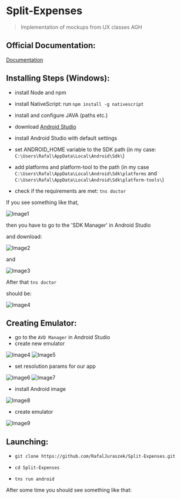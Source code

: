 # Split-Expenses

> Implementation of mockups from UX classes AGH


## Official Documentation:
[Documentation](https://docs.nativescript.org/start/quick-setup#full-setup)


## Installing Steps (Windows):

* install Node and npm
* install NativeScript: run `npm install -g nativescript`

* install and configure JAVA (paths etc.)

* download [Android Studio](https://developer.android.com/studio)

* install Android Studio with default settings
* set ANDROID_HOME variable to the SDK path (in my case: `C:\Users\Rafal\AppData\Local\Android\Sdk\`)

* add platforms and platform-tool to the path (in my case `C:\Users\Rafal\AppData\Local\Android\Sdk\platforms` and `C:\Users\Rafal\AppData\Local\Android\Sdk\platform-tools\`)

* check if the requirements are met: `tns doctor`


If you see something like that, 

![Image1](./pictures/blad.PNG)

then you have to go to the 'SDK Manager' in Android Studio

 and download:

![Image2](./pictures/sdk_29.PNG)

and

![Image3](./pictures/sdk_build_tools.PNG)

After that `tns doctor`

 should be:



![Image4](./pictures/correct.PNG)

## Creating Emulator:
* go to the `AVD Manager` in Android Studio
* create new emulator

![Image4](./pictures/build_emulator.PNG)
![Image5](./pictures/new_hardware.PNG)
* set resolution params for our app

![Image6](./pictures/params.PNG)
![Image7](./pictures/ux_pick.PNG)

* install Android image

![Image8](./pictures/android.PNG)

* create emulator

![Image9](./pictures/fin.PNG)



## Launching:

* `git clone https://github.com/RafalJuraszek/Split-Expenses.git`

* `cd Split-Expenses
`
* `tns run android` 

After some time you should see something like that: